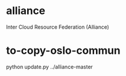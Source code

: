alliance
========

Inter Cloud Resource Federation (Alliance)


to-copy-oslo-commun
===================
python update.py ../alliance-master
